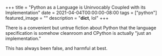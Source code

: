 +++
title =  "Python as a Language is Uninvocably Coupled with its Implementation"
date = 2021-04-04T00:00:00-08:00
tags = ["python"]
featured_image = ""
description = "__dict__, lol"
+++

There is a convenient but untrue fiction about Python that the language specification is somehow cleanroom and CPython is actually "just an implementation."

This has always been false, and harmful at best.